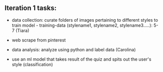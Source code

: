 ## Iteration 1 tasks:

- data collection: curate folders of images pertaining to different styles to train model - training-data (stylename1, stylename2, stylename3.....): 5-7 (Tiara)
- web scrape from pinterest
- data analysis: analyze using python and label data (Carolina)

- use an ml model that takes result of the quiz and spits out the user's style (classification)
